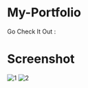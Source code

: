 # My-Portfolio
Go Check It Out :

# Screenshot 

![1](https://user-images.githubusercontent.com/100219950/228516642-4cb3dbec-a2e8-4d07-8d57-c157ef0f83aa.PNG)
![2](https://user-images.githubusercontent.com/100219950/228516659-4e35102f-c3cc-451e-a467-d06cd9830a31.PNG)
